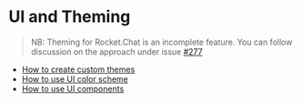 # UI and Theming

> NB: Theming for Rocket.Chat is an incomplete feature. You can follow discussion on the approach under issue [#277](https://github.com/RocketChat/Rocket.Chat/issues/277)

- [How to create custom themes](Themes)
- [How to use UI color scheme](Colors)
- [How to use UI components](Components)
